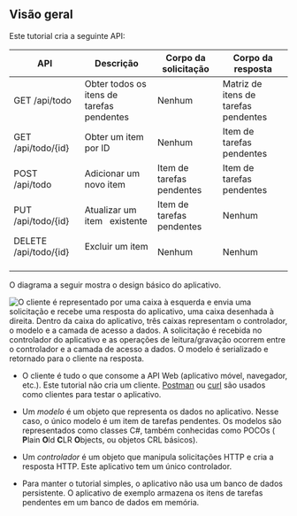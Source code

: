 ## <a name="overview"></a>Visão geral

Este tutorial cria a seguinte API:

|API | Descrição | Corpo da solicitação | Corpo da resposta |
|--- | ---- | ---- | ---- |
|GET /api/todo | Obter todos os itens de tarefas pendentes | Nenhum | Matriz de itens de tarefas pendentes|
|GET /api/todo/{id} | Obter um item por ID | Nenhum | Item de tarefas pendentes|
|POST /api/todo | Adicionar um novo item | Item de tarefas pendentes | Item de tarefas pendentes |
|PUT /api/todo/{id} | Atualizar um item &nbsp; existente | Item de tarefas pendentes | Nenhum |
|DELETE /api/todo/{id} &nbsp; &nbsp; | Excluir um item &nbsp; &nbsp; | Nenhum | Nenhum|

O diagrama a seguir mostra o design básico do aplicativo.

![O cliente é representado por uma caixa à esquerda e envia uma solicitação e recebe uma resposta do aplicativo, uma caixa desenhada à direita. Dentro da caixa do aplicativo, três caixas representam o controlador, o modelo e a camada de acesso a dados. A solicitação é recebida no controlador do aplicativo e as operações de leitura/gravação ocorrem entre o controlador e a camada de acesso a dados. O modelo é serializado e retornado para o cliente na resposta.](../../tutorials/first-web-api/_static/architecture.png)

* O cliente é tudo o que consome a API Web (aplicativo móvel, navegador, etc.). Este tutorial não cria um cliente. [Postman](https://www.getpostman.com/) ou [curl](https://curl.haxx.se/docs/manpage.html) são usados como clientes para testar o aplicativo.

* Um *modelo* é um objeto que representa os dados no aplicativo. Nesse caso, o único modelo é um item de tarefas pendentes. Os modelos são representados como classes C#, também conhecidas como POCOs ( **P**lain **O**ld **C**LR **O**bjects, ou objetos CRL básicos).

* Um *controlador* é um objeto que manipula solicitações HTTP e cria a resposta HTTP. Este aplicativo tem um único controlador.

* Para manter o tutorial simples, o aplicativo não usa um banco de dados persistente. O aplicativo de exemplo armazena os itens de tarefas pendentes em um banco de dados em memória.

